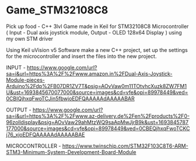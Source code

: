 # Game_STM32108C8
Pick up food - C++ 3lvl Game made in Keil for STM32108C8 Microcontroller ( Input - Dual axis joystick module, Output - OLED 128x64 Display ) using my own STM driver

Using Keil uVision v5 Software make a new C++ project, set up the settings for the microcontroller and insert the files into the new project.

INPUT - https://www.google.com/url?sa=i&url=https%3A%2F%2Fwww.amazon.in%2FDual-Axis-Joystick-Module-pieces-Arduino%2Fdp%2FB07DR1ZV7T&psig=AOvVaw0m11TOtvhcXuzk8ZW7FM1U&ust=1693845670077000&source=images&cd=vfe&opi=89978449&ved=0CBIQjhxqFwoTCJin5fbwjoEDFQAAAAAdAAAAABAR

OUTPUT - https://www.google.com/url?sa=i&url=https%3A%2F%2Fwww.az-delivery.de%2Fen%2Fproducts%2F0-96zolldisplay&psig=AOvVaw29ahMtzWQ9saApMwJjrB9k&ust=1693845787177000&source=images&cd=vfe&opi=89978449&ved=0CBEQjhxqFwoTCKCj76_xjoEDFQAAAAAdAAAAABAE

MICROCONTROLLER - https://www.twinschip.com/STM32F103C8T6-ARM-STM3-Minimum-System-Development-Board-Module
